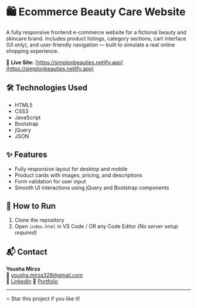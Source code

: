 # 🛍️ Ecommerce Beauty Care Website

A fully responsive frontend e-commerce website for a fictional beauty and skincare brand. Includes product listings, category sections, cart interface (UI only), and user-friendly navigation — built to simulate a real online shopping experience.

🔗 **Live Site:** [https://simplonbeauties.netlify.app](https://simplonbeauties.netlify.app)

## 🛠️ Technologies Used

- HTML5  
- CSS3  
- JavaScript  
- Bootstrap  
- jQuery
- JSON

## ✨ Features

- Fully responsive layout for desktop and mobile  
- Product cards with images, pricing, and descriptions  
- Form validation for user input  
- Smooth UI interactions using jQuery and Bootstrap components

## 📁 How to Run

1. Clone the repository  
2. Open `index.html` in VS Code / OR any Code Editor
*(No server setup required)*

## 📬 Contact

**Yousha Mirza**  
📧 yousha.mirza328@gmail.com  
🔗 [LinkedIn](https://linkedin.com/in/yousha-mirza-5886a5281)
🔗 [Portfolio](https://yushamirza.zya.me)

---

⭐ Star this project if you like it!
